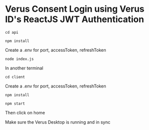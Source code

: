 # Verus Consent Login using Verus ID's ReactJS JWT Authentication

```cd api ```

```npm install```

Create a .env for port, accessToken, refreshToken

```node index.js```

In another terminal

`cd client`

Create a .env for port, accessToken, refreshToken

`npm install`

`npm start`

Then click on home

Make sure the Verus Desktop is running and in sync
